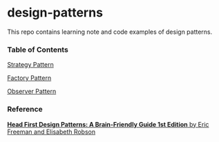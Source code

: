 # design-patterns

This repo contains learning note and code examples of design patterns. 

### Table of Contents
[Strategy Pattern](src/strategy)

[Factory Pattern](src/factory)

[Observer Pattern](src/observer)

### Reference

[**Head First Design Patterns: A Brain-Friendly Guide 1st Edition** 
by Eric Freeman and Elisabeth Robson](https://www.amazon.com/gp/product/B00AA36RZY/)
